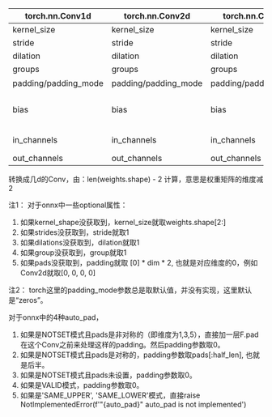 | torch.nn.Conv1d      | torch.nn.Conv2d      | torch.nn.Conv3d      | Conv                               |
| -------------------- | -------------------- | -------------------- | ---------------------------------- |
| kernel_size          | kernel_size          | kernel_size          | kernel_shape                       |
| stride               | stride               | stride               | strides                            |
| dilation             | dilation             | dilation             | dilations                          |
| groups               | groups               | groups               | group                              |
| padding/padding_mode | padding/padding_mode | padding/padding_mode | 比较复杂，见备注                   |
| bias                 | bias                 | bias                 | 判断onnx中的偏置向量bias是否为None |
| in_channels          | in_channels          | in_channels          | weights.shape[1] * groups          |
| out_channels         | out_channels         | out_channels         | weights.shape[0]                   |

转换成几d的Conv，由：len(weights.shape) - 2 计算，意思是权重矩阵的维度减2

注1： 对于onnx中一些optional属性：

1. 如果kernel_shape没获取到，kernel_size就取weights.shape[2:]
2. 如果strides没获取到，stride就取1
3. 如果dilations没获取到，dilation就取1
4. 如果group没获取到，group就取1
5. 如果pads没获取到，padding就取 [0] * dim * 2, 也就是对应维度的0，例如Conv2d就取[0, 0, 0, 0]

注2： torch这里的padding_mode参数总是取默认值，并没有实现，这里默认是“zeros”。

对于onnx中的4种auto_pad，

1. 如果是NOTSET模式且pads是非对称的（即维度为1,3,5），直接加一层F.pad在这个Conv之前来处理这样的padding。然后padding参数取0。
2. 如果是NOTSET模式且pads是对称的，padding参数取pads[:half_len], 也就是后半。
3. 如果是NOTSET模式且pads未设置，padding参数取0。
4. 如果是VALID模式，padding参数取0。
5. 如果是'SAME_UPPER', 'SAME_LOWER'模式，直接raise NotImplementedError(f'"{auto_pad}" auto_pad is not implemented')

